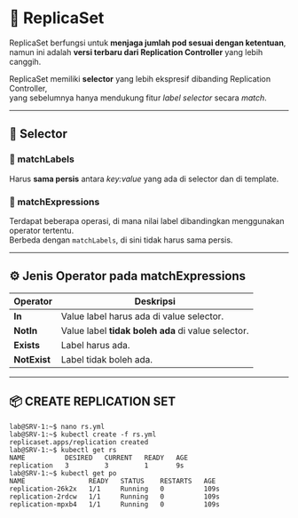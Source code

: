 # 🧩 ReplicaSet

ReplicaSet berfungsi untuk **menjaga jumlah pod sesuai dengan ketentuan**,  
namun ini adalah **versi terbaru dari Replication Controller** yang lebih canggih.

ReplicaSet memiliki **selector** yang lebih ekspresif dibanding Replication Controller,  
yang sebelumnya hanya mendukung fitur *label selector* secara *match*.

---

## 🎯 Selector

### 🔹 matchLabels
Harus **sama persis** antara *key:value* yang ada di selector dan di template.

### 🔹 matchExpressions
Terdapat beberapa operasi, di mana nilai label dibandingkan menggunakan operator tertentu.  
Berbeda dengan `matchLabels`, di sini tidak harus sama persis.

---

## ⚙️ Jenis Operator pada matchExpressions

| Operator      | Deskripsi                                          |
|---------------|----------------------------------------------------|
| **In**        | Value label harus ada di value selector.           |
| **NotIn**     | Value label **tidak boleh ada** di value selector. |
| **Exists**    | Label harus ada.                                   |
| **NotExist**  | Label tidak boleh ada.                             |

---

## 📦 CREATE REPLICATION SET
```
lab@SRV-1:~$ nano rs.yml
lab@SRV-1:~$ kubectl create -f rs.yml
replicaset.apps/replication created
lab@SRV-1:~$ kubectl get rs
NAME          DESIRED   CURRENT   READY   AGE
replication   3         3         1       9s
lab@SRV-1:~$ kubectl get po
NAME                READY   STATUS    RESTARTS   AGE
replication-26k2x   1/1     Running   0          109s
replication-2rdcw   1/1     Running   0          109s
replication-mpxb4   1/1     Running   0          109s
```